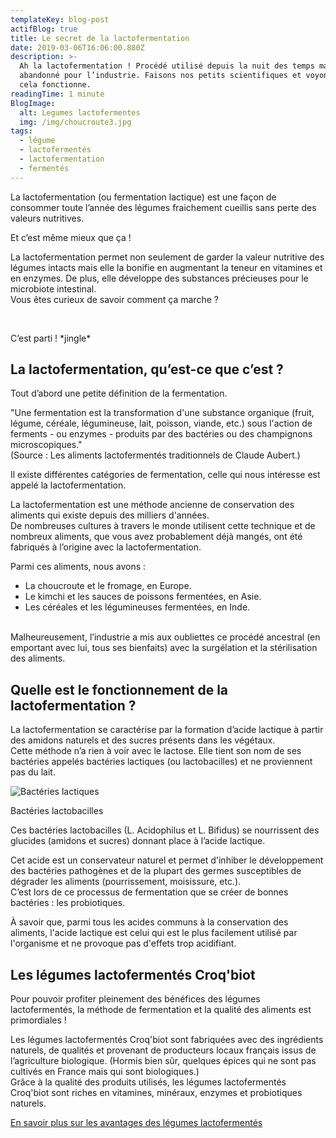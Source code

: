 ```yaml
---
templateKey: blog-post
actifBlog: true
title: Le secret de la lactofermentation
date: 2019-03-06T16:06:00.880Z
description: >-
  Ah la lactofermentation ! Procédé utilisé depuis la nuit des temps mais
  abandonné pour l’industrie. Faisons nos petits scientifiques et voyons comme
  cela fonctionne.
readingTime: 1 minute
BlogImage:
  alt: Legumes lactofermentes
  img: /img/choucroute3.jpg
tags:
  - légume
  - lactofermentés
  - lactofermentation
  - fermentés
---
```

La lactofermentation (ou fermentation lactique) est une façon de consommer toute l’année des légumes fraichement cueillis sans perte des valeurs nutritives. <br />

Et c’est même mieux que ça ! <br />

La lactofermentation permet non seulement de garder la valeur nutritive des légumes intacts mais elle la bonifie en augmentant la teneur en vitamines et en enzymes. De plus, elle développe des substances précieuses pour le microbiote intestinal. <br />
 Vous êtes curieux de savoir comment ça marche ?<br />

<br />

C’est parti ! \*jingle\*<br />

## La lactofermentation, qu’est-ce que c’est ?

Tout d’abord une petite définition de la fermentation. <br />

"Une fermentation est la transformation d'une substance organique (fruit, légume, céréale, légumineuse, lait, poisson, viande, etc.) sous l'action de ferments - ou enzymes - produits par des bactéries ou des champignons microscopiques." <br />
 (Source : Les aliments lactofermentés traditionnels de Claude Aubert.) <br />

Il existe différentes catégories de fermentation, celle qui nous intéresse est appelé la lactofermentation. <br />

La lactofermentation est une méthode ancienne de conservation des aliments qui existe depuis des milliers d'années. <br /> 
De nombreuses cultures à travers le monde utilisent cette technique et de nombreux aliments, que vous avez probablement déjà mangés, ont été fabriqués à l’origine avec la lactofermentation. <br />

Parmi ces aliments, nous avons : 

* La choucroute et le fromage, en Europe.
* Le kimchi et les sauces de poissons fermentées, en Asie.
* Les céréales et les légumineuses fermentées, en Inde. <br />

<br /> Malheureusement, l’industrie a mis aux oubliettes ce procédé ancestral (en emportant avec lui, tous ses bienfaits) avec la surgélation et la stérilisation des aliments.

## Quelle est le fonctionnement de la lactofermentation ?

La lactofermentation se caractérise par la formation d’acide lactique à partir des amidons naturels et des sucres présents dans les végétaux. <br />
Cette méthode n’a rien à voir avec le lactose. Elle tient son nom de ses bactéries appelés bactéries lactiques (ou lactobacilles) et ne proviennent pas du lait.<br /> 

![Bactéries lactiques ](/img/bacteries-lactiques.jpg "Bactéries lactiques ")

<p class="legende">Bactéries lactobacilles </p>

Ces bactéries lactobacilles (L. Acidophilus et L. Bifidus) se nourrissent des glucides (amidons et sucres) donnant place à l’acide lactique. <br /> 

Cet acide est un conservateur naturel et permet d'inhiber le développement des bactéries pathogènes et de la plupart des germes susceptibles de dégrader les aliments (pourrissement, moisissure, etc.). <br /> C’est lors de ce processus de fermentation que se créer de bonnes bactéries : les probiotiques. <br />

À savoir que, parmi tous les acides communs à la conservation des aliments, l'acide lactique est celui qui est le plus facilement utilisé par l'organisme et ne provoque pas d'effets trop acidifiant.

## Les légumes lactofermentés Croq'biot

Pour pouvoir profiter pleinement des bénéfices des légumes lactofermentés, la méthode de fermentation et la qualité des aliments est primordiales ! <br />

Les légumes lactofermentés Croq'biot sont fabriquées avec des ingrédients naturels, de qualités et provenant de producteurs locaux français issus de l’agriculture biologique. (Hormis bien sûr, quelques épices qui ne sont pas cultivés en France mais qui sont biologiques.)
<br />
 Grâce à la qualité des produits utilisés, les légumes lactofermentés Croq'biot sont riches en vitamines, minéraux, enzymes et probiotiques naturels. <br /> 

<a class="button" href="/blog">En savoir plus sur les avantages des légumes lactofermentés</a>

